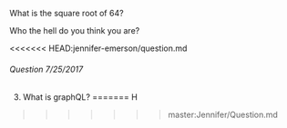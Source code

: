
What is the square root of 64?

Who the hell do you think you are?

<<<<<<< HEAD:jennifer-emerson/question.md
###### Question 7/25/2017
3. What is graphQL?
=======
H
>>>>>>> master:Jennifer/Question.md

